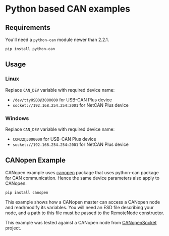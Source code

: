 Python based CAN examples
=========================

Requirements
------------

You'll need a `python-can` module newer than 2.2.1.

    pip install python-can

Usage
-----

### Linux

Replace `CAN_DEV` variable with required device name:

* `/dev/ttyUSB0@3000000` for USB-CAN Plus device
* `socket://192.168.254.254:2001` for NetCAN Plus device

### Windows

Replace `CAN_DEV` variable with required device name:

* `COM32@3000000` for USB-CAN Plus device
* `socket://192.168.254.254:2001` for NetCAN Plus device

CANopen Example
---------------

CANopen example uses
[canopen](https://github.com/christiansandberg/canopen)
package that uses python-can package for CAN communication. Hence the
same device parameters also apply to CANopen.

    pip install canopen

This example shows how a CANopen master can access a CANopen node and
read/modify its variables. You will need an ESD file describing your
node, and a path to this file must be passed to the RemoteNode
constructor.

This example was tested against a CANopen node from
[CANopenSocket](https://github.com/CANopenNode/CANopenSocket) project.
